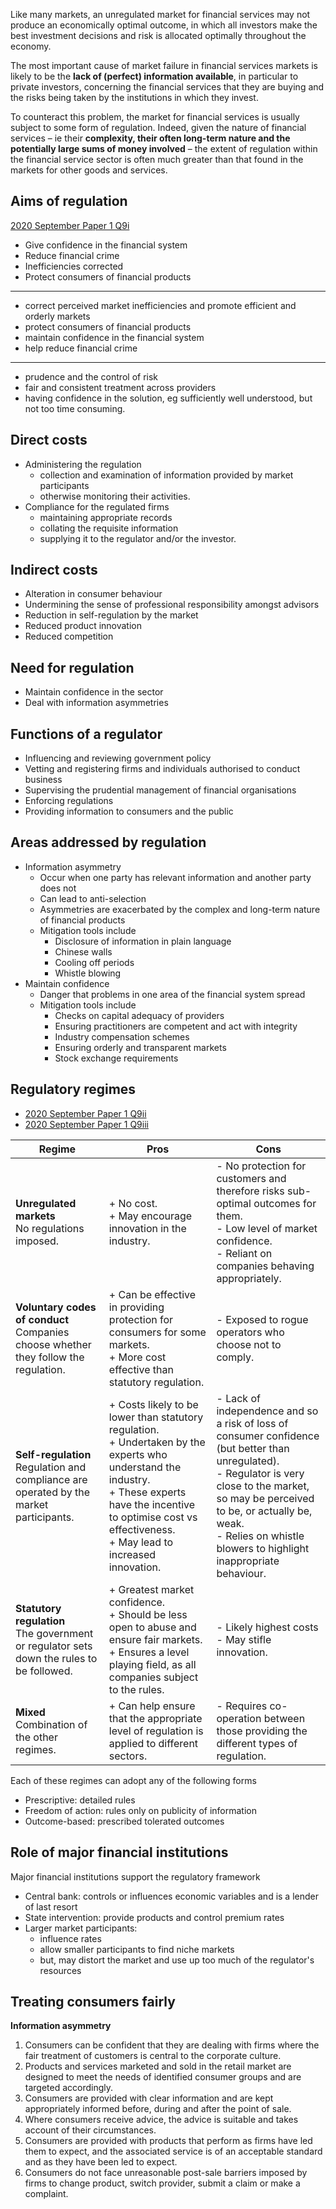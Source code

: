 Like many markets, an unregulated market for financial services may not produce an economically optimal outcome, in which all investors make the best investment decisions and risk is allocated optimally throughout the economy.

The most important cause of market failure in financial services markets is likely to be the **lack of (perfect) information available**, in particular to private investors, concerning the financial services that they are buying and the risks being taken by the institutions in which they invest.

To counteract this problem, the market for financial services is usually subject to some form of regulation. Indeed, given the nature of financial services – ie their **complexity, their often long-term nature and the potentially large sums of money involved** – the extent of regulation within the financial service sector is often much greater than that found in the markets for other goods and services.


## Aims of regulation

[2020 September Paper 1 Q9i](40-2020-09-01.md#9-i)

- Give confidence in the financial system
- Reduce financial crime
- Inefficiencies corrected
- Protect consumers of financial products

---

- correct perceived market inefficiencies and promote efficient and orderly markets
- protect consumers of financial products
- maintain confidence in the financial system
- help reduce financial crime

---

- prudence and the control of risk
- fair and consistent treatment across providers
- having confidence in the solution, eg sufficiently well understood, but not too time consuming.

## Direct costs

- Administering the regulation
    - collection and examination of information provided by market participants
    - otherwise monitoring their activities.
- Compliance for the regulated firms
    - maintaining appropriate records
    - collating the requisite information
    - supplying it to the regulator and/or the investor.
    

## Indirect costs

- Alteration in consumer behaviour
- Undermining the sense of professional responsibility amongst advisors
- Reduction in self-regulation by the market
- Reduced product innovation
- Reduced competition

## Need for regulation

- Maintain confidence in the sector
- Deal with information asymmetries

## Functions of a regulator

- Influencing and reviewing government policy
- Vetting and registering firms and individuals authorised to conduct business
- Supervising the prudential management of financial organisations
- Enforcing regulations
- Providing information to consumers and the public

## Areas addressed by regulation

- Information asymmetry
    - Occur when one party has relevant information and another party does not
    - Can lead to anti-selection
    - Asymmetries are exacerbated by the complex and long-term nature of
    financial products
    - Mitigation tools include
        - Disclosure of information in plain language
        - Chinese walls
        - Cooling off periods
        - Whistle blowing
- Maintain confidence
    - Danger that problems in one area of the financial system spread
    - Mitigation tools include
        - Checks on capital adequacy of providers
        - Ensuring practitioners are competent and act with integrity
        - Industry compensation schemes
        - Ensuring orderly and transparent markets
        - Stock exchange requirements

## Regulatory regimes

- [2020 September Paper 1 Q9ii](40-2020-09-01.md#9-ii)
- [2020 September Paper 1 Q9iii](40-2020-09-01.md#9-iii)

Regime | Pros | Cons
---|---|---
**Unregulated markets**<br/>No regulations imposed. |+ No cost.<br/>+ May encourage innovation in the industry.|- No protection for customers and therefore risks sub-optimal outcomes for them.<br/>- Low level of market confidence.<br/>- Reliant on companies behaving appropriately.
**Voluntary codes of conduct**<br/>Companies choose whether they follow the regulation. |+ Can be effective in providing protection for consumers for some markets.<br/>+ More cost effective than statutory regulation.|- Exposed to rogue operators who choose not to comply.
**Self-regulation**<br/>Regulation and compliance are operated by the market participants.|+ Costs likely to be lower than statutory regulation.<br/>+ Undertaken by the experts who understand the industry.<br/>+ These experts have the incentive to optimise cost vs effectiveness.<br/>+ May lead to increased innovation.|- Lack of independence and so a risk of loss of consumer confidence (but better than unregulated).<br/>- Regulator is very close to the market, so may be perceived to be, or actually be, weak.<br/>- Relies on whistle blowers to highlight inappropriate behaviour.
**Statutory regulation**<br/>The government or regulator sets down the rules to be followed.|+ Greatest market confidence.<br/>+ Should be less open to abuse and ensure fair markets.<br/>+ Ensures a level playing field, as all companies subject to the rules.|- Likely highest costs<br/>- May stifle innovation.
**Mixed**<br/>Combination of the other regimes. |+ Can help ensure that the appropriate level of regulation is applied to different sectors.|- Requires co-operation between those providing the different types of regulation.

Each of these regimes can adopt any of the following forms

- Prescriptive: detailed rules
- Freedom of action: rules only on publicity of information
- Outcome-based: prescribed tolerated outcomes

## Role of major financial institutions

Major financial institutions support the regulatory framework

- Central bank: controls or influences economic variables and is a lender of
last resort
- State intervention: provide products and control premium rates
- Larger market participants:
    - influence rates
    - allow smaller participants to find niche markets
    - but, may distort the  market and use up too much of the regulator's
    resources

## Treating consumers fairly

**Information asymmetry**

1. Consumers can be confident that they are dealing with firms where the fair treatment of customers is central to the corporate culture.
2. Products and services marketed and sold in the retail market are designed to meet the needs of identified consumer groups and are targeted accordingly.
3. Consumers are provided with clear information and are kept appropriately informed before, during and after the point of sale.
4. Where consumers receive advice, the advice is suitable and takes account of their circumstances.
5. Consumers are provided with products that perform as firms have led them to expect, and the associated service is of an acceptable standard and as they have been led to expect.
6. Consumers do not face unreasonable post-sale barriers imposed by firms to change product, switch provider, submit a claim or make a complaint.

